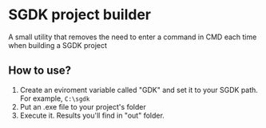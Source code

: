 # SGDK project builder
A small utility  that removes the need to enter a command in CMD each time when building a SGDK project

## How to use?

1) Create an eviroment variable called "GDK" and set it to your SGDK path. For example, `C:\sgdk`
2) Put an .exe file to your project's folder
3) Execute it. Results you'll find in "out" folder. 
